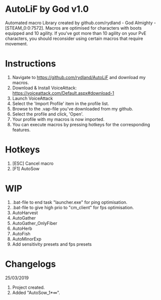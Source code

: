 # AutoLiF by God v1.0
Automated macro Library created by github.com/rydland - God Almighty - [STEAM_0:0:7572]. Macros are optimised for characters with boots equipped and 10 agility. If you've got more than 10 agility on your PvE characters, you should reconsider using certain macros that require movement.
# Instructions
1. Navigate to https://github.com/rydland/AutoLiF and download my macros.
2. Download & Install VoiceAttack: https://voiceattack.com/Default.aspx#download-1
3. Launch VoiceAttack
4. Select the 'Import Profile' item in the profile list.
5. Browse to the .vap-file you've downloaded from my github.
6. Select the profile and click, 'Open'.
7. Your profile with my macros is now imported.
8. You can execute macros by pressing hotkeys for the corresponding features.
# Hotkeys
1. [ESC] Cancel macro
2. [F1] AutoSow
# WIP
1. .bat-file to end task "launcher.exe" for ping optimisation.
2. .bat-file to give high prio to "cm_client" for fps optimisation.
3. AutoHarvest
4. AutoGather
5. AutoGather_OnlyFiber
6. AutoHerb
7. AutoFish
8. AutoMinorExp
9. Add sensitivity presets and fps presets
# Changelogs
25/03/2019
1. Project created.
2. Added "AutoSow_1*∞".
